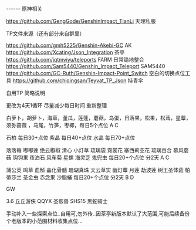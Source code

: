 ------ 原神相关

https://github.com/GengGode/GenshinImpact_TianLi 天理私服

TP文件来源（还有部分来自群里）

https://github.com/gmh5225/Genshin-Akebi-GC AK
https://github.com/Xcating/Json_Integration 茶亭
https://github.com/jqtmviyu/teleports FARM 日常锄地整合
https://github.com/Sam5440/Genshin_Impact_Teleport SAM5440
https://github.com/GC-Ruth/Genshin-Impact-Point_Switch 空白的切换点位工具
https://github.com/chiqingsan/Teyvat_TP_Json 持青伞

自用TP 简略说明

更改为4天1循环 尽量减少每日时间 重新整理

白萝卜，胡萝卜，海草，堇瓜，莲蓬，蘑菇，鸟蛋，日落果，松果，松茸，星蕈，须弥蔷薇 ，马尾，竹笋，枣椰，每日5个点位 A C

石柏  每日30+点位
紫晶  每日40+点位
水晶  每日70+点位

落落莓 嘟嘟莲 绝云椒椒 清心 小灯草 琉璃袋 霓裳花 塞西莉亚花 琉璃百合 慕风蘑菇 钩钩果 夜泊石 风车菊 星螺 海灵芝 鬼兜虫 每日20+个点位 分2天 A C

蒲公英 鸣草 血斛 晶化骨髓 珊瑚真珠 天云草实 幽灯蕈 月莲 劫波莲 树王圣体菇 帕蒂莎兰 圣金虫 赤念果 沙脂蛹  每日20+个点位 分2天 B D

GW

3.6 丘丘游侠 QQYX 圣骸兽 SHS15 黑蛇骑士

手动补入一些探索点位..自用可,勿外传..因茶亭新版本默认了大范围,可能后续备份个老版本的小范围材料收集点位...
